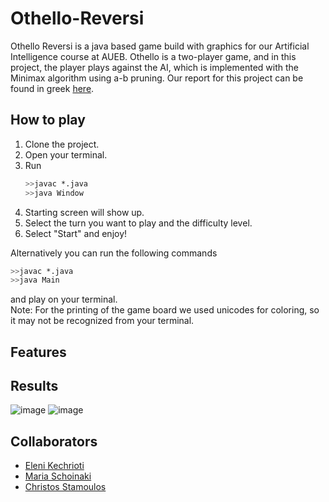 # Othello-Reversi

Othello Reversi is a java based game build with graphics for our Artificial Intelligence course at AUEB. 
Othello is a two-player game, and in this project, the player plays against the AI, which is implemented with the Minimax algorithm using a-b pruning.
Our report for this project can be found in greek [here](https://github.com/MariaSchoinaki/Othello-Reversi/blob/main/report.pdf).

## How to play
1. Clone the project.
2. Open your terminal.
3. Run
   ```sh
   >>javac *.java
   >>java Window
   ```
4. Starting screen will show up.
5. Select the turn you want to play and the difficulty level.
6. Select "Start" and enjoy!

Alternatively you can run the following commands 
  ```sh
  >>javac *.java
  >>java Main
  ```
and play on your terminal.<br>
Note: For the printing of the game board we used unicodes for coloring, so it may not be recognized from your terminal.

## Features

## Results
![image](https://github.com/MariaSchoinaki/Othello-Reversi/assets/132781870/41ceda0c-4e97-415f-ba68-4a9d720a8196)
![image](https://github.com/MariaSchoinaki/Othello-Reversi/assets/132781870/4ad7f8cf-fdc3-41c5-9034-d84f1ac28e35)



## Collaborators
- [Eleni Kechrioti](https://github.com/EleniKechrioti)
- [Maria Schoinaki](https://github.com/MariaSchoinaki)
- [Christos Stamoulos](https://github.com/ChristosStamoulos)

